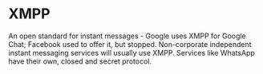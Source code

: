 [Title]: # (XMPP)
[Order]: # (137)

# XMPP

An open standard for instant messages - Google uses XMPP for Google Chat; Facebook used to offer it, but stopped. Non-corporate independent instant messaging services will usually use XMPP. Services like WhatsApp have their own, closed and secret protocol.
